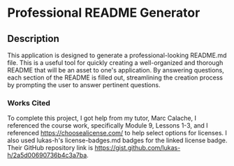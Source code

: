 # Professional README Generator

## Description

This application is designed to generate a professional-looking README.md file. This is a useful tool for quickly creating a well-organized and thorough README that will be an asset to one's application. By answering questions, each section of the README is filled out, streamlining the creation process by prompting the user to answer pertinent questions.

### Works Cited

To complete this project, I got help from my tutor, Marc Calache, I referenced the course work, specifically Module 9, Lessons 1-3, and I referenced https://choosealicense.com/ to help select options for licenses. I also used lukas-h's license-badges.md badges for the linked license badge. Their GitHub repository link is https://gist.github.com/lukas-h/2a5d00690736b4c3a7ba.
